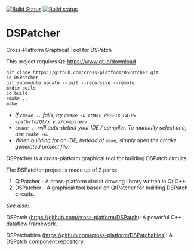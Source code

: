 [![Build Status](https://travis-ci.org/cross-platform/DSPatcher.svg?branch=master)](https://travis-ci.org/MarcusTomlinson/DSPatcher)
[![Build status](https://ci.appveyor.com/api/projects/status/nyitfgo2f56dbs6w/branch/master?svg=true)](https://ci.appveyor.com/project/cross-platform/dspatcher/branch/master)

# DSPatcher
Cross-Platform Graphical Tool for DSPatch

This project requires Qt: https://www.qt.io/download

```
git clone https://github.com/cross-platform/DSPatcher.git
cd DSPatcher
git submodule update --init --recursive --remote
mkdir build
cd build
cmake ..
make
```

- *If `cmake ..` fails, try `cmake -D CMAKE_PREFIX_PATH=<path/to/Qt/x.y.z/compiler> ..`.*
- *`cmake ..` will auto-detect your IDE / compiler. To manually select one, use `cmake -G`.*
- *When building for an IDE, instead of `make`, simply open the cmake generated project file.*

DSPatcher is a cross-platform graphical tool for building DSPatch circuits.

The DSPatcher project is made up of 2 parts:
1. QtPatcher - A cross-platform circuit drawing library written in Qt C++.
2. DSPatcher - A graphical tool based on QtPatcher for building DSPatch circuits.

*See also:*

DSPatch (https://github.com/cross-platform/DSPatch): A powerful C++ dataflow framework.

DSPatchables (https://github.com/cross-platform/DSPatchables): A DSPatch component repository.
